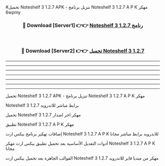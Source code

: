 #تحميل Noteshelf 3 1.2.7 APK - تنزيل برنامج Noteshelf 3 1.2.7 A P K مهكر 6wpmy 



<div align="center">
<h3>🔴 Download [Server1] 👉👉 <a href="https://apkdownload10.web.app/?title=Noteshelf 3 1.2.7">Noteshelf 3 1.2.7 رنامج</a></h3><br>

<h3>🔴 Download [Server2] 👉👉 <a href="https://apkdownload10.web.app/?title=Noteshelf 3 1.2.7">تحميل Noteshelf 3 1.2.7 </a></h3>
</div>


----------------------------------------------------------

----------------------------------------------------------

----------------------------------------------------------

----------------------------------------------------------

----------------------------------------------------------

----------------------------------------------------------

----------------------------------------------------------

تحميل Noteshelf 3 1.2.7 APK - تنزيل برنامج Noteshelf 3 1.2.7 A P K مهكر

Noteshelf 3 1.2.7 برابط مباشر للاندرويد

تحميل Noteshelf 3 1.2.7 مهكر اخر اصدار

تطبيق Noteshelf 3 1.2.7 A P K مهكر

إضافات تهكير برنامج بيكس ارت Noteshelf 3 1.2.7 A P K للاندرويد برابط مباشر مجانا

أدوات التعديل الأساسية بعد تحميل تطبيق بيكس ارت مهكر Noteshelf 3 1.2.7 A P K مجانا

القوالب الجاهزة بعد تحميل بيكس ارت Noteshelf 3 1.2.7 مهكر من ميديا فاير للاندرويد


